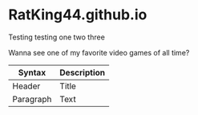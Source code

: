 # RatKing44.github.io

Testing testing one two three

Wanna see one of my favorite video games of all time?

| Syntax | Description |
| ----------- | ----------- |
| Header | Title |
| Paragraph | Text |
